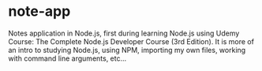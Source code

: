 # note-app
Notes application in Node.js, first during learning Node.js using Udemy Course: The Complete Node.js Developer Course (3rd Edition).
It is more of an intro to studying Node.js, using NPM, importing my own files, working with command line arguments, etc...
